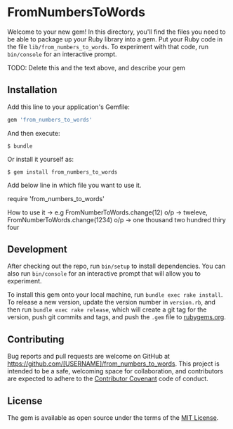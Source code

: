 # FromNumbersToWords

Welcome to your new gem! In this directory, you'll find the files you need to be able to package up your Ruby library into a gem. Put your Ruby code in the file `lib/from_numbers_to_words`. To experiment with that code, run `bin/console` for an interactive prompt.

TODO: Delete this and the text above, and describe your gem

## Installation

Add this line to your application's Gemfile:

```ruby
gem 'from_numbers_to_words'
```

And then execute:

    $ bundle

Or install it yourself as:

    $ gem install from_numbers_to_words

Add below line in which file you want to use it.

require 'from_numbers_to_words'

How to use it ->
e.g FromNumberToWords.change(12) o/p -> tweleve,
FromNumberToWords.change(1234) o/p -> one thousand two hundred thiry four

## Development

After checking out the repo, run `bin/setup` to install dependencies. You can also run `bin/console` for an interactive prompt that will allow you to experiment.

To install this gem onto your local machine, run `bundle exec rake install`. To release a new version, update the version number in `version.rb`, and then run `bundle exec rake release`, which will create a git tag for the version, push git commits and tags, and push the `.gem` file to [rubygems.org](https://rubygems.org).

## Contributing

Bug reports and pull requests are welcome on GitHub at https://github.com/[USERNAME]/from_numbers_to_words. This project is intended to be a safe, welcoming space for collaboration, and contributors are expected to adhere to the [Contributor Covenant](http://contributor-covenant.org) code of conduct.


## License

The gem is available as open source under the terms of the [MIT License](http://opensource.org/licenses/MIT).

